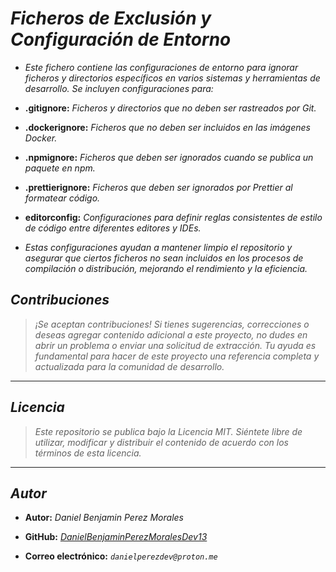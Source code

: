 <!-- Autor: Daniel Benjamin Perez Morales -->
<!-- GitHub: https://github.com/DanielBenjaminPerezMoralesDev13 -->
<!-- GitLab: https://gitlab.com/DanielBenjaminPerezMoralesDev13 -->
<!-- Correo electrónico: danielperezdev@proton.me -->

# ***Ficheros de Exclusión y Configuración de Entorno***

- *Este fichero contiene las configuraciones de entorno para ignorar ficheros y directorios específicos en varios sistemas y herramientas de desarrollo. Se incluyen configuraciones para:*

- **.gitignore:** *Ficheros y directorios que no deben ser rastreados por Git.*
- **.dockerignore:** *Ficheros que no deben ser incluidos en las imágenes Docker.*
- **.npmignore:** *Ficheros que deben ser ignorados cuando se publica un paquete en npm.*
- **.prettierignore:** *Ficheros que deben ser ignorados por Prettier al formatear código.*
- **editorconfig:** *Configuraciones para definir reglas consistentes de estilo de código entre diferentes editores y IDEs.*

- *Estas configuraciones ayudan a mantener limpio el repositorio y asegurar que ciertos ficheros no sean incluidos en los procesos de compilación o distribución, mejorando el rendimiento y la eficiencia.*

## ***Contribuciones***

> *¡Se aceptan contribuciones! Si tienes sugerencias, correcciones o deseas agregar contenido adicional a este proyecto, no dudes en abrir un problema o enviar una solicitud de extracción. Tu ayuda es fundamental para hacer de este proyecto una referencia completa y actualizada para la comunidad de desarrollo.*

---

## ***Licencia***

> *Este repositorio se publica bajo la Licencia MIT. Siéntete libre de utilizar, modificar y distribuir el contenido de acuerdo con los términos de esta licencia.*

---

## ***Autor***

- **Autor:** *Daniel Benjamin Perez Morales*

- **GitHub:** *[DanielBenjaminPerezMoralesDev13](https://github.com/DanielBenjaminPerezMoralesDev13 "https://github.com/DanielBenjaminPerezMoralesDev13")*

- **Correo electrónico:** *`danielperezdev@proton.me`*
